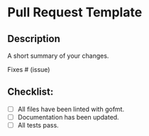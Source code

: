 # Pull Request Template

## Description

A short summary of your changes.

Fixes # (issue)

## Checklist:

- [ ] All files have been linted with gofmt.
- [ ] Documentation has been updated.
- [ ] All tests pass.
